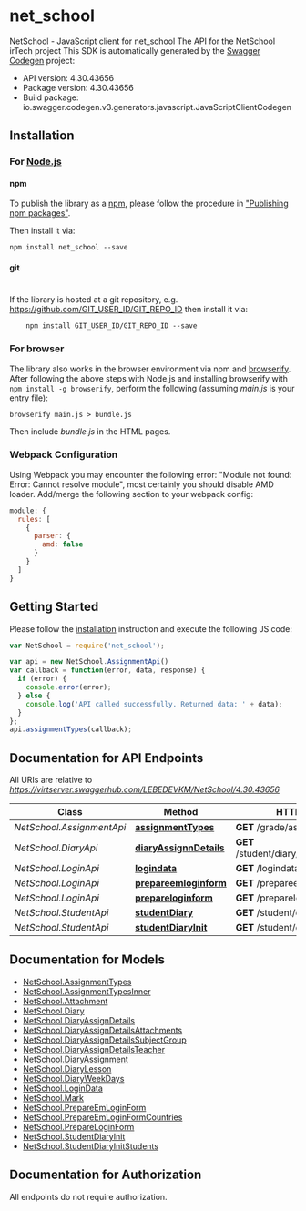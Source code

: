 # net_school

NetSchool - JavaScript client for net_school
The API for the NetSchool irTech project
This SDK is automatically generated by the [Swagger Codegen](https://github.com/swagger-api/swagger-codegen) project:

- API version: 4.30.43656
- Package version: 4.30.43656
- Build package: io.swagger.codegen.v3.generators.javascript.JavaScriptClientCodegen

## Installation

### For [Node.js](https://nodejs.org/)

#### npm

To publish the library as a [npm](https://www.npmjs.com/),
please follow the procedure in ["Publishing npm packages"](https://docs.npmjs.com/getting-started/publishing-npm-packages).

Then install it via:

```shell
npm install net_school --save
```

#### git
#
If the library is hosted at a git repository, e.g.
https://github.com/GIT_USER_ID/GIT_REPO_ID
then install it via:

```shell
    npm install GIT_USER_ID/GIT_REPO_ID --save
```

### For browser

The library also works in the browser environment via npm and [browserify](http://browserify.org/). After following
the above steps with Node.js and installing browserify with `npm install -g browserify`,
perform the following (assuming *main.js* is your entry file):

```shell
browserify main.js > bundle.js
```

Then include *bundle.js* in the HTML pages.

### Webpack Configuration

Using Webpack you may encounter the following error: "Module not found: Error:
Cannot resolve module", most certainly you should disable AMD loader. Add/merge
the following section to your webpack config:

```javascript
module: {
  rules: [
    {
      parser: {
        amd: false
      }
    }
  ]
}
```

## Getting Started

Please follow the [installation](#installation) instruction and execute the following JS code:

```javascript
var NetSchool = require('net_school');

var api = new NetSchool.AssignmentApi()
var callback = function(error, data, response) {
  if (error) {
    console.error(error);
  } else {
    console.log('API called successfully. Returned data: ' + data);
  }
};
api.assignmentTypes(callback);
```

## Documentation for API Endpoints

All URIs are relative to *https://virtserver.swaggerhub.com/LEBEDEVKM/NetSchool/4.30.43656*

Class | Method | HTTP request | Description
------------ | ------------- | ------------- | -------------
*NetSchool.AssignmentApi* | [**assignmentTypes**](docs/AssignmentApi.md#assignmentTypes) | **GET** /grade/assignment/types | 
*NetSchool.DiaryApi* | [**diaryAssignnDetails**](docs/DiaryApi.md#diaryAssignnDetails) | **GET** /student/diary/assigns/{assignId} | 
*NetSchool.LoginApi* | [**logindata**](docs/LoginApi.md#logindata) | **GET** /logindata | 
*NetSchool.LoginApi* | [**prepareemloginform**](docs/LoginApi.md#prepareemloginform) | **GET** /prepareemloginform | 
*NetSchool.LoginApi* | [**prepareloginform**](docs/LoginApi.md#prepareloginform) | **GET** /prepareloginform | 
*NetSchool.StudentApi* | [**studentDiary**](docs/StudentApi.md#studentDiary) | **GET** /student/diary | 
*NetSchool.StudentApi* | [**studentDiaryInit**](docs/StudentApi.md#studentDiaryInit) | **GET** /student/diary/init | 

## Documentation for Models

 - [NetSchool.AssignmentTypes](docs/AssignmentTypes.md)
 - [NetSchool.AssignmentTypesInner](docs/AssignmentTypesInner.md)
 - [NetSchool.Attachment](docs/Attachment.md)
 - [NetSchool.Diary](docs/Diary.md)
 - [NetSchool.DiaryAssignDetails](docs/DiaryAssignDetails.md)
 - [NetSchool.DiaryAssignDetailsAttachments](docs/DiaryAssignDetailsAttachments.md)
 - [NetSchool.DiaryAssignDetailsSubjectGroup](docs/DiaryAssignDetailsSubjectGroup.md)
 - [NetSchool.DiaryAssignDetailsTeacher](docs/DiaryAssignDetailsTeacher.md)
 - [NetSchool.DiaryAssignment](docs/DiaryAssignment.md)
 - [NetSchool.DiaryLesson](docs/DiaryLesson.md)
 - [NetSchool.DiaryWeekDays](docs/DiaryWeekDays.md)
 - [NetSchool.LoginData](docs/LoginData.md)
 - [NetSchool.Mark](docs/Mark.md)
 - [NetSchool.PrepareEmLoginForm](docs/PrepareEmLoginForm.md)
 - [NetSchool.PrepareEmLoginFormCountries](docs/PrepareEmLoginFormCountries.md)
 - [NetSchool.PrepareLoginForm](docs/PrepareLoginForm.md)
 - [NetSchool.StudentDiaryInit](docs/StudentDiaryInit.md)
 - [NetSchool.StudentDiaryInitStudents](docs/StudentDiaryInitStudents.md)

## Documentation for Authorization

 All endpoints do not require authorization.

